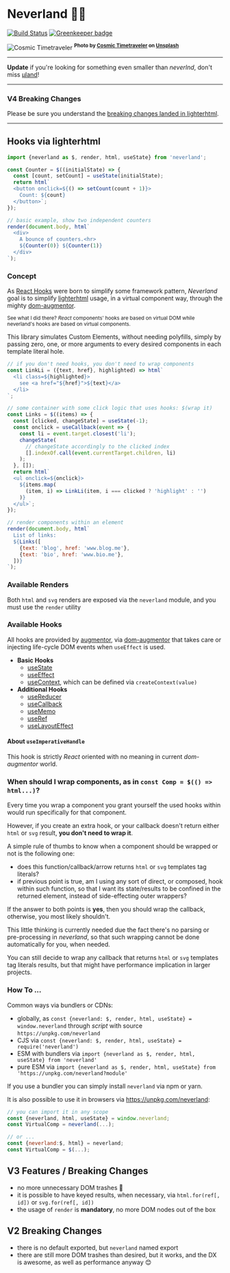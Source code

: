 # Neverland 🌈🦄

[![Build Status](https://travis-ci.com/WebReflection/neverland.svg?branch=master)](https://travis-ci.com/WebReflection/neverland) [![Greenkeeper badge](https://badges.greenkeeper.io/WebReflection/neverland.svg)](https://greenkeeper.io/)

![Cosmic Timetraveler](img/cosmic-timetraveler-unsplash-1080.jpg)
<sup>**Photo by [Cosmic Timetraveler](https://unsplash.com/photos/1rmtbFGjIBs?utm_source=unsplash&utm_medium=referral&utm_content=creditCopyText) on [Unsplash](https://unsplash.com/search/photos/island?utm_source=unsplash&utm_medium=referral&utm_content=creditCopyText)**</sup>

- - -

**Update** if you're looking for something even smaller than _neverlnd_, don't miss [µland](https://github.com/WebReflection/uland#readme)!

- - -

### V4 Breaking Changes

Please be sure you understand the [breaking changes landed in lighterhtml](https://github.com/WebReflection/lighterhtml#v4-breaking-changes).

- - -

## Hooks via lighterhtml

```js
import {neverland as $, render, html, useState} from 'neverland';

const Counter = $((initialState) => {
  const [count, setCount] = useState(initialState);
  return html`
  <button onclick=${() => setCount(count + 1)}>
    Count: ${count}
  </button>`;
});

// basic example, show two independent counters
render(document.body, html`
  <div>
    A bounce of counters.<hr>
    ${Counter(0)} ${Counter(1)}
  </div>
`);
```


### Concept

As [React Hooks](https://reactjs.org/docs/hooks-intro.html) were born to simplify some framework pattern, _Neverland_ goal is to simplify [lighterhtml](https://github.com/WebReflection/lighterhtml) usage, in a virtual component way, through the mighty [dom-augmentor](https://github.com/WebReflection/dom-augmentor).

<sup>See what I did there? _React_ components' hooks are based on virtual DOM while neverland's hooks are based on virtual components.</sup>

This library simulates Custom Elements, without needing polyfills, simply by passing zero, one, or more arguments to every desired components in each template literal hole.

```js
// if you don't need hooks, you don't need to wrap components
const LinkLi = ({text, href}, highlighted) => html`
  <li class=${highlighted}>
    see <a href="${href}">${text}</a>
  </li>
`;

// some container with some click logic that uses hooks: $(wrap it)
const Links = $((items) => {
  const [clicked, changeState] = useState(-1);
  const onclick = useCallback(event => {
    const li = event.target.closest('li');
    changeState(
      // changeState accordingly to the clicked index
      [].indexOf.call(event.currentTarget.children, li)
    );
  }, []);
  return html`
  <ul onclick=${onclick}>
    ${items.map(
      (item, i) => LinkLi(item, i === clicked ? 'highlight' : '')
    )}
  </ul>`;
});

// render components within an element
render(document.body, html`
  List of links:
  ${Links([
    {text: 'blog', href: 'www.blog.me'},
    {text: 'bio', href: 'www.bio.me'},
  ])}
`);
```


### Available Renders

Both `html` and `svg` renders are exposed via the `neverland` module, and you must use the `render` utility



### Available Hooks

All hooks are provided by [augmentor](https://github.com/WebReflection/augmentor#available-hooks), via [dom-augmentor](https://github.com/WebReflection/dom-augmentor) that takes care or injecting life-cycle DOM events when `useEffect` is used.

  * **Basic Hooks**
    * [useState](https://reactjs.org/docs/hooks-reference.html#usestate)
    * [useEffect](https://reactjs.org/docs/hooks-reference.html#useeffect)
    * [useContext](https://reactjs.org/docs/hooks-reference.html#usecontext), which can be defined via `createContext(value)`
  * **Additional Hooks**
    * [useReducer](https://reactjs.org/docs/hooks-reference.html#usereducer)
    * [useCallback](https://reactjs.org/docs/hooks-reference.html#usecallback)
    * [useMemo](https://reactjs.org/docs/hooks-reference.html#usememo)
    * [useRef](https://reactjs.org/docs/hooks-reference.html#useref)
    * [useLayoutEffect](https://reactjs.org/docs/hooks-reference.html#uselayouteffect)



#### About `useImperativeHandle`

This hook is strictly _React_ oriented with no meaning in current _dom-augmentor_ world.



### When should I wrap components, as in `const Comp = $(() => html...)`?

Every time you wrap a component you grant yourself the used hooks within would run specifically for that component.

However, if you create an extra hook, or your callback doesn't return either `html` or `svg` result, **you don't need to wrap it**.

A simple rule of thumbs to know when a component should be wrapped or not is the following one:

  * does this function/callback/arrow returns `html` or `svg` templates tag literals?
  * if previous point is true, am I using any sort of direct, or composed, hook within such function, so that I want its state/results to be confined in the returned element, instead of side-effecting outer wrappers?

If the answer to both points is **yes**, then you should wrap the callback, otherwise, you most likely shouldn't.

This little thinking is currently needed due the fact there's no parsing or pre-processing in _neverland_, so that such wrapping cannot be done automatically for you, when needed.

You can still decide to wrap any callback that returns `html` or `svg` templates tag literals results, but that might have performance implication in larger projects.



### How To ...

Common ways via bundlers or CDNs:

  * globally, as `const {neverland: $, render, html, useState} = window.neverland` through _script_ with source `https://unpkg.com/neverland`
  * CJS via `const {neverland: $, render, html, useState} = require('neverland')`
  * ESM with bundlers via `import {neverland as $, render, html, useState} from 'neverland'`
  * pure ESM via `import {neverland as $, render, html, useState} from 'https://unpkg.com/neverland?module'`

If you use a bundler you can simply install `neverland` via npm or yarn.

It is also possible to use it in browsers via https://unpkg.com/neverland:

```js
// you can import it in any scope
const {neverland, html, useState} = window.neverland;
const VirtualComp = neverland(...);

// or ...
const {neverland:$, html} = neverland;
const VirtualComp = $(...);
```


## V3 Features / Breaking Changes

  * no more unnecessary DOM trashes 🎉
  * it is possible to have keyed results, when necessary, via `html.for(ref[, id])` or `svg.for(ref[, id])`
  * the usage of `render` is **mandatory**, no more DOM nodes out of the box



## V2 Breaking Changes

  * there is no default exported, but `neverland` named export
  * there are still more DOM trashes than desired, but it works, and the DX is awesome, as well as performance anyway 😊
